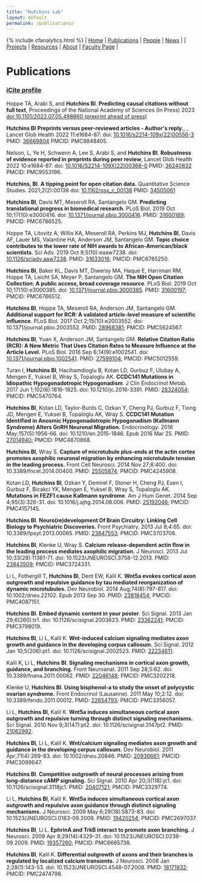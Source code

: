```yaml
---
title: "Hutchins Lab"
layout: default
permalink: /publications/
---
```

{% include cfanalytics.html %}
| [Home](/index) | [Publications](/publications) | [People](/people) | [News](/news) |
| [Projects](/projects) | [Resources](/resources) | [About](/about) | [Faculty Page](https://ischool.wisc.edu/blog/staff/hutchins-b-ian/) |

# Publications

### [iCite profile](https://icite.od.nih.gov/analysis?search_id=487o3v6px1fss9xh)

Hoppe TA, Arabi S, and **Hutchins BI**. **Predicting causal citations without full text**, Proceedings of the National Academy of Sciences (In Press) 2023 [doi:10.1101/2022.07.05.498860 (preprint ahead of press)](https://doi.org/10.1101/2022.07.05.498860)

**Hutchins BI** **Preprints versus peer-reviewed articles - Author's reply.**, , Lancet Glob Health 2022 11:e1684-87: doi: [10.1016/s2214-109x(22)00556-3](https://doi.org/10.1016/s2214-109x(22)00556-3) PMID: [36669804](https://pubmed.ncbi.nlm.nih.gov/36669804/) PMCID: PMC9848405.

Nelson, L, Ye H, Schwenn A, Lee S, Arabi S, and **Hutchins BI**. **Robustness of evidence reported in preprints during peer review**, Lancet Glob Health 2022 10:e1684-87: doi: [10.1016/S2214-109X(22)00368-0](https://doi.org/10.1016/S2214-109X(22)00368-0) PMID: [36240832](https://pubmed.ncbi.nlm.nih.gov/36240832/) PMCID: PMC9553196.

**Hutchins, BI**. **A tipping point for open citation data.** Quantitative Science Studies. 2021;2(2):00138 doi: [10.1162/qss_c_00138](https://doi.org/10.1162/qss_c_00138) PMID: [34505061](https://pubmed.ncbi.nlm.nih.gov/34505061/)

**Hutchins BI**, Davis MT, Meseroll RA, Santangelo GM. **Predicting translational progress in biomedical research**. PLoS Biol. 2019 Oct 10;17(10):e3000416. doi: [10.1371/journal.pbio.3000416](https://doi.org/10.1371/journal.pbio.3000416). PMID: [31600189](https://pubmed.ncbi.nlm.nih.gov/31600189/); PMCID: PMC6786525.

Hoppe TA, Litovitz A, Willis KA, Meseroll RA, Perkins MJ, **Hutchins BI**, Davis AF, Lauer MS, Valantine HA, Anderson JM, Santangelo GM. **Topic choice contributes to the lower rate of NIH awards to African-American/black scientists**. Sci Adv. 2019 Oct 9;5(10):eaaw7238. doi: [10.1126/sciadv.aaw7238](https://doi.org/10.1126/sciadv.aaw7238). PMID: [31633016](https://pubmed.ncbi.nlm.nih.gov/31633016); PMCID: PMC6785250.

**Hutchins BI**, Baker KL, Davis MT, Diwersy MA, Haque E, Harriman RM, Hoppe TA, Leicht SA, Meyer P, Santangelo GM. **The NIH Open Citation Collection: A public access, broad coverage resource**. PLoS Biol. 2019 Oct 10;17(10):e3000385. doi: [10.1371/journal.pbio.3000385](https://doi.org/10.1371/journal.pbio.3000385). PMID: [31600197](https://pubmed.ncbi.nlm.nih.gov/31600197); PMCID: PMC6786512.

**Hutchins BI**, Hoppe TA, Meseroll RA, Anderson JM, Santangelo GM. **Additional support for RCR: A validated article-level measure of scientific influence**. PLoS Biol. 2017 Oct 2;15(10):e2003552. doi: 10.1371/journal.pbio.2003552. PMID: [28968381](https://pubmed.ncbi.nlm.nih.gov/28968381); PMCID: PMC5624567.

**Hutchins BI**, Yuan X, Anderson JM, Santangelo GM. **Relative Citation Ratio (RCR): A New Metric That Uses Citation Rates to Measure Influence at the Article Level.** PLoS Biol. 2016 Sep 6;14(9):e1002541. doi: [10.1371/journal.pbio.1002541](https://doi.org/10.1371/journal.pbio.1002541). PMID: [27599104](https://pubmed.ncbi.nlm.nih.gov/27599104); PMCID: PMC5012559.

Turan I, **Hutchins BI**, Hacihamdioglu B, Kotan LD, Gurbuz F, Ulubay A, Mengen E, Yuksel B, Wray S, Topaloglu AK. **CCDC141 Mutations in Idiopathic Hypogonadotropic Hypogonadism**. J Clin Endocrinol Metab. 2017 Jun 1;102(6):1816-1825. doi: 10.1210/jc.2016-3391. PMID: [28324054](https://pubmed.ncbi.nlm.nih.gov/28324054); PMCID: PMC5470764.

**Hutchins BI**, Kotan LD, Taylor-Burds C, Ozkan Y, Cheng PJ, Gurbuz F, Tiong JD, Mengen E, Yuksel B, Topaloglu AK, Wray S. **CCDC141 Mutation Identified in Anosmic Hypogonadotropic Hypogonadism (Kallmann Syndrome) Alters GnRH Neuronal Migration.** Endocrinology. 2016 May;157(5):1956-66. doi: 10.1210/en.2015-1846. Epub 2016 Mar 25. PMID: [27014940](https://pubmed.ncbi.nlm.nih.gov/27014940); PMCID: PMC4870868.

**Hutchins BI**, Wray S. **Capture of microtubule plus-ends at the actin cortex promotes axophilic neuronal migration by enhancing microtubule tension in the leading process.** Front Cell Neurosci. 2014 Nov 27;8:400. doi: 10.3389/fncel.2014.00400. PMID: [25505874](https://pubmed.ncbi.nlm.nih.gov/25505874); PMCID: PMC4245908.

Kotan LD, **Hutchins BI**, Ozkan Y, Demirel F, Stoner H, Cheng PJ, Esen I, Gurbuz F, Bicakci YK, Mengen E, Yuksel B, Wray S, Topaloglu AK. **Mutations in FEZF1 cause Kallmann syndrome**. Am J Hum Genet. 2014 Sep 4;95(3):326-31. doi: 10.1016/j.ajhg.2014.08.006. PMID: [25192046](https://pubmed.ncbi.nlm.nih.gov/25192046); PMCID: PMC4157145.

**Hutchins BI**. **Neuro(re)development Of Brain Circuitry: Linking Cell Biology to Psychiatric Discoveries.** Front Psychiatry. 2013 Jul 8;4:65. doi: 10.3389/fpsyt.2013.00065. PMID: [23847553](https://pubmed.ncbi.nlm.nih.gov/23847553); PMCID: PMC3703708.

**Hutchins BI**, Klenke U, Wray S. **Calcium release-dependent actin flow in the leading process mediates axophilic migration.** J Neurosci. 2013 Jul 10;33(28):11361-71. doi: 10.1523/JNEUROSCI.3758-12.2013. PMID: [23843509](https://pubmed.ncbi.nlm.nih.gov/23843509); PMCID: PMC3724331.

Li L, Fothergill T, **Hutchins BI**, Dent EW, Kalil K. **Wnt5a evokes cortical axon outgrowth and repulsive guidance by tau mediated reorganization of dynamic microtubules.** Dev Neurobiol. 2014 Aug;74(8):797-817. doi: 10.1002/dneu.22102. Epub 2013 Sep 30. PMID: [23818454](https://pubmed.ncbi.nlm.nih.gov/23818454); PMCID: PMC4087151.

**Hutchins BI**. **Embed dynamic content in your poster**. Sci Signal. 2013 Jan 29;6(260):tr1. doi: 10.1126/scisignal.2003623. PMID: [23362241](https://pubmed.ncbi.nlm.nih.gov/23362241); PMCID: PMC3798019.

**Hutchins BI**, Li L, Kalil K. **Wnt-induced calcium signaling mediates axon growth and guidance in the developing corpus callosum.** Sci Signal. 2012 Jan 10;5(206):pt1. doi: 10.1126/scisignal.2002523. PMID: [22234611](https://pubmed.ncbi.nlm.nih.gov/22234611).

Kalil K, Li L, **Hutchins BI**. **Signaling mechanisms in cortical axon growth, guidance, and branching.** Front Neuroanat. 2011 Sep 28;5:62. doi: 10.3389/fnana.2011.00062. PMID: [22046148](https://pubmed.ncbi.nlm.nih.gov/22046148); PMCID: PMC3202218.

Klenke U, **Hutchins BI**. **Using bisphenol-a to study the onset of polycystic ovarian syndrome.** Front Endocrinol (Lausanne). 2011 May 10;2:12. doi: 10.3389/fendo.2011.00012. PMID: [22654793](https://pubmed.ncbi.nlm.nih.gov/22654793); PMCID: PMC3356057.

Li L, **Hutchins BI**, Kalil K. **Wnt5a induces simultaneous cortical axon outgrowth and repulsive turning through distinct signaling mechanisms.** Sci Signal. 2010 Nov 9;3(147):pt2. doi: 10.1126/scisignal.3147pt2. PMID: [21062992](https://pubmed.ncbi.nlm.nih.gov/21062992).

**Hutchins BI**, Li L, Kalil K. **Wnt/calcium signaling mediates axon growth and guidance in the developing corpus callosum.** Dev Neurobiol. 2011 Apr;71(4):269-83. doi: 10.1002/dneu.20846. PMID: [20936661](https://pubmed.ncbi.nlm.nih.gov/20936661); PMCID: PMC3099647.

**Hutchins BI**. **Competitive outgrowth of neural processes arising from long-distance cAMP signaling.** Sci Signal. 2010 Apr 20;3(118):jc1. doi: 10.1126/scisignal.3118jc1. PMID: [20407121](https://pubmed.ncbi.nlm.nih.gov/20407121); PMCID: PMC3329774.

Li L, **Hutchins BI**, Kalil K. **Wnt5a induces simultaneous cortical axon outgrowth and repulsive axon guidance through distinct signaling mechanisms.** J Neurosci. 2009 May 6;29(18):5873-83. doi: 10.1523/JNEUROSCI.0183-09.2009. PMID: [19420254](https://pubmed.ncbi.nlm.nih.gov/19420254); PMCID: PMC2697037.

**Hutchins BI**, Li L. **EphrinA and TrkB interact to promote axon branching.** J Neurosci. 2009 Apr 8;29(14):4329-31. doi: 10.1523/JNEUROSCI.0238-09.2009. PMID: [19357260](https://pubmed.ncbi.nlm.nih.gov/19357260); PMCID: PMC6665738.

**Hutchins BI**, Kalil K. **Differential outgrowth of axons and their branches is regulated by localized calcium transients.** J Neurosci. 2008 Jan 2;28(1):143-53. doi: 10.1523/JNEUROSCI.4548-07.2008. PMID: [18171932](https://pubmed.ncbi.nlm.nih.gov/18171932); PMCID: PMC2474798.
